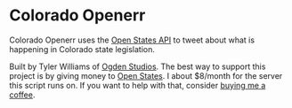 # Colorado Openerr 

Colorado Openerr uses the [Open States API](https://openstates.org/) to tweet about what is happening in Colorado state legislation. 

Built by Tyler Williams of [Ogden Studios](https://ogdenstudios.xyz). The best way to support this project is by giving money to [Open States](https://openstates.org/). I about $8/month for the server this script runs on. If you want to help with that, consider [buying me a coffee](https://ko-fi.com/ogdenstudios).

